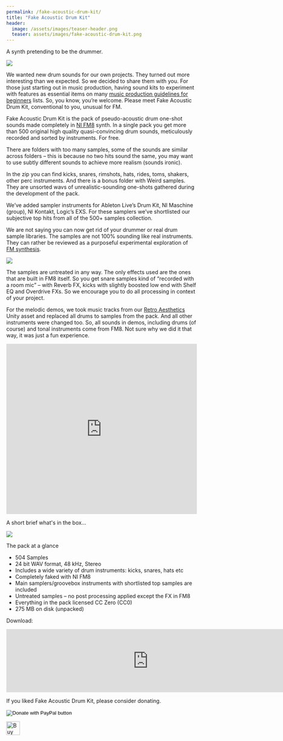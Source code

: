 ```yaml
---
permalink: /fake-acoustic-drum-kit/
title: "Fake Acoustic Drum Kit"
header:
  image: /assets/images/teaser-header.png
  teaser: assets/images/fake-acoustic-drum-kit.png
---
```


A synth pretending to be the drummer.  

![](https://staging.dustyroom.com/assets/images/fadk-cover-dark-wide.png)

We wanted new drum sounds for our own projects. They turned out more interesting than we expected. So we decided to share them with you. For those just starting out in music production, having sound kits to experiment with features as essential items on many [music production guidelines for beginners](https://www.reliablecounter.com/blog/5-electronic-music-production-guidelines-for-beginners/) lists. So, you know, you’re welcome. Please meet Fake Acoustic Drum Kit, conventional to you, unusual for FM.  

Fake Acoustic Drum Kit is the pack of pseudo-acoustic drum one-shot sounds made completely in [NI FM8](https://www.native-instruments.com/en/products/komplete/synths/fm8/) synth. In a single pack you get more than 500 original high quality quasi-convincing drum sounds, meticulously recorded and sorted by instruments. For free.  

There are folders with too many samples, some of the sounds are similar across folders – this is because no two hits sound the same, you may want to use subtly different sounds to achieve more realism (sounds ironic).  

In the zip you can find kicks, snares, rimshots, hats, rides, toms, shakers, other perc instruments. And there is a bonus folder with Weird samples. They are unsorted wavs of unrealistic-sounding one-shots gathered during the development of the pack.  

We’ve added sampler instruments for Ableton Live’s Drum Kit, NI Maschine (group), NI Kontakt, Logic’s EXS. For these samplers we’ve shortlisted our subjective top hits from all of the 500+ samples collection.  

We are not saying you can now get rid of your drummer or real drum sample libraries. The samples are not 100% sounding like real instruments. They can rather be reviewed as a purposeful experimental exploration of [FM synthesis](https://en.wikipedia.org/wiki/Frequency_modulation_synthesis).  

![](https://staging.dustyroom.com/assets/images/fadk-fm-shaker-screenshot.png)

The samples are untreated in any way. The only effects used are the ones that are built in FM8 itself. So you get snare samples kind of “recorded with a room mic” – with Reverb FX, kicks with slightly boosted low end with Shelf EQ and Overdrive FXs. So we encourage you to do all processing in context of your project.  

For the melodic demos, we took music tracks from our [Retro Aesthetics](https://staging.dustyroom.com/retro-aesthetics/) Unity asset and replaced all drums to samples from the pack. And all other instruments were changed too. So, all sounds in demos, including drums (of course) and tonal instruments come from FM8. Not sure why we did it that way, it was just a fun experience.  

<p><iframe src="https://w.soundcloud.com/player/?url=https%3A//api.soundcloud.com/playlists/357665119%3Fsecret_token%3Ds-qd1FL&amp;color=%23ff5500&amp;auto_play=false&amp;hide_related=false&amp;show_comments=true&amp;show_user=true&amp;show_reposts=false&amp;show_teaser=true" scrolling="no" width="100%" height="450" frameborder="no"></iframe></p>

A short brief what's in the box...  

![](https://staging.dustyroom.com/assets/images/fadk-folder-sctructure-small2.png)

The pack at a glance  
  * 504 Samples
  * 24 bit WAV format, 48 kHz, Stereo
  * Includes a wide variety of drum instruments: kicks, snares, hats etc
  * Completely faked with NI FM8
  * Main samplers/groovebox instruments with shortlisted top samples are included
  * Untreated samples – no post processing applied except the FX in FM8
  * Everything in the pack licensed CC Zero (CC0)
  * 275 MB on disk (unpacked)

Download:  
<p><iframe src="https://itch.io/embed/181023" width="750" height="167" frameborder="0"></iframe></p>


If you liked Fake Acoustic Drum Kit, please consider donating.  

<form action="https://www.paypal.com/donate" method="post" target="_blank">
<input type="hidden" name="cmd" value="_donations">
<input type="hidden" name="business" value="G37XR77AQM9MG">
<input type="hidden" name="currency_code" value="USD">
<input type="image" src="https://www.paypalobjects.com/en_US/i/btn/btn_donate_LG.gif" name="submit" title="Donate via PayPal" alt="Donate with PayPal button" border="0">
<img alt="" src="https://www.paypal.com/en_US/i/scr/pixel.gif" width="1" height="1" border="0">
</form>

<a href="https://ko-fi.com/Z8Z523ZDI" target="_blank" rel="noopener noreferrer"><img style="border:0px;height:36px;" src="https://cdn.ko-fi.com/cdn/kofi5.png?v=2" alt="Buy Us a Coffee" height="36" border="0"></a>
